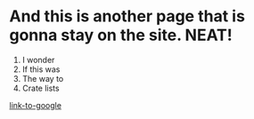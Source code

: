 # And this is another page that is gonna stay on the site. NEAT!

1. I wonder
2. If this was
3. The way to
4. Crate lists


[link-to-google](www.google.com)
